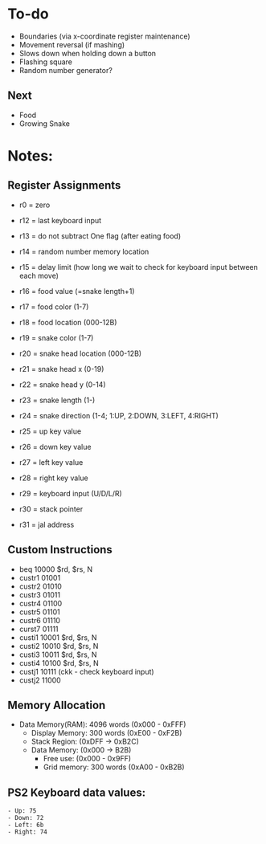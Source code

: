 # To-do
- Boundaries (via x-coordinate register maintenance)
- Movement reversal (if mashing)
- Slows down when holding down a button
- Flashing square
- Random number generator?

## Next
- Food
- Growing Snake


# Notes:
## Register Assignments
- r0  = zero

- r12 = last keyboard input
- r13 = do not subtract One flag (after eating food)
- r14 = random number memory location
- r15 = delay limit (how long we wait to check for keyboard input between each move)
- r16 = food value (=snake length+1)
- r17 = food color (1-7)
- r18 = food location (000-12B)
- r19 = snake color (1-7)
- r20 = snake head location (000-12B)
- r21 = snake head x (0-19)
- r22 = snake head y (0-14)
- r23 = snake length (1-)
- r24 = snake direction (1-4; 1:UP, 2:DOWN, 3:LEFT, 4:RIGHT)
- r25 = up key value
- r26 = down key value
- r27 = left key value
- r28 = right key value
- r29 = keyboard input (U/D/L/R)
- r30 = stack pointer
- r31 = jal address

## Custom Instructions
- beq 10000 $rd, $rs, N
- custr1 01001
- custr2 01010
- custr3 01011
- custr4 01100
- custr5 01101
- custr6 01110
- curst7 01111
- custi1 10001 $rd, $rs, N
- custi2 10010 $rd, $rs, N
- custi3 10011 $rd, $rs, N
- custi4 10100 $rd, $rs, N
- custj1 10111 (ckk - check keyboard input)
- custj2 11000

## Memory Allocation
- Data Memory(RAM): 4096 words (0x000 - 0xFFF)
	- Display Memory: 300 words (0xE00 - 0xF2B)
	- Stack Region: (0xDFF -> 0xB2C)
	- Data Memory: (0x000 -> B2B)
		- Free use: (0x000 - 0x9FF)
		- Grid memory: 300 words (0xA00 - 0xB2B)

## PS2 Keyboard data values:
	- Up: 75	
	- Down: 72	
	- Left: 6b	
	- Right: 74

